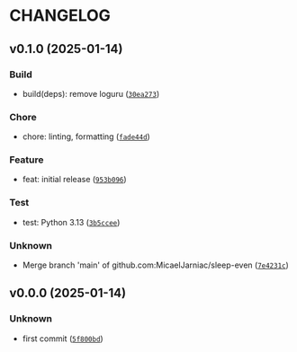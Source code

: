 # CHANGELOG



## v0.1.0 (2025-01-14)

### Build

* build(deps): remove loguru ([`30ea273`](https://github.com/MicaelJarniac/sleep-even/commit/30ea2736abb3890c1618d31103224da723bf4cae))

### Chore

* chore: linting, formatting ([`fade44d`](https://github.com/MicaelJarniac/sleep-even/commit/fade44d81542952d3cff092ce77bb53ef2bbe18d))

### Feature

* feat: initial release ([`953b096`](https://github.com/MicaelJarniac/sleep-even/commit/953b0966bbcd70639576f596be16ddca5a5f5c5d))

### Test

* test: Python 3.13 ([`3b5ccee`](https://github.com/MicaelJarniac/sleep-even/commit/3b5ccee61a79b1b15c31128597e1368ea922d18d))

### Unknown

* Merge branch &#39;main&#39; of github.com:MicaelJarniac/sleep-even ([`7e4231c`](https://github.com/MicaelJarniac/sleep-even/commit/7e4231cfbd17fa88e3d37bd7509cf744569d8561))


## v0.0.0 (2025-01-14)

### Unknown

* first commit ([`5f800bd`](https://github.com/MicaelJarniac/sleep-even/commit/5f800bdefc48bd03c83ba1f90ffdd612f0e7b78e))
